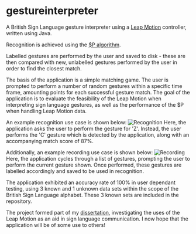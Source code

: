 # gestureinterpreter
A British Sign Language gesture interpreter using a [Leap Motion](https://www.leapmotion.com/) controller, written using Java.

Recognition is achieved using the [$P algorithm](https://depts.washington.edu/aimgroup/proj/dollar/pdollar.html).

Labelled gestures are performed by the user and saved to disk - these are then compared with new, unlabelled gestures performed by the user in order to find the closest match. 

The basis of the application is a simple matching game. The user is prompted to perform a number of random gestures within a specific time frame, amounting points for each successful gesture match. The goal of the application is to evaluate the feasibility of the Leap Motion when interpreting sign language gestures, as well as the performance of the $P when handling Leap Motion data. 

An example recognition use case is shown below:
![](http://orcworm.co.uk/image/2016-06-26_115753.png "Recognition")
Here, the application asks the user to perform the gesture for 'Z'. Instead, the user performs the 'C' gesture which is detected by the application, along with an accompanying match score of 87%.

Additionally, an example recording use case is shown below:
![](http://orcworm.co.uk/image/2016-06-26_120803.png "Recording")
Here, the application cycles through a list of gestures, prompting the user to perform the current gesture shown. Once performed, these gestures are labelled accordingly and saved to be used in recognition. 


The application exhibited an accuracy rate of 100% in user dependant testing, using 3 known and 1 unknown data sets within the scope of the British Sign Language alphabet. These 3 known sets are included in the repository. 

The project formed part of my [dissertation](http://orcworm.co.uk/file/FYP_Report.pdf), investigating the uses of the Leap Motion as an aid in sign language communication. I now hope that the application will be of some use to others!
